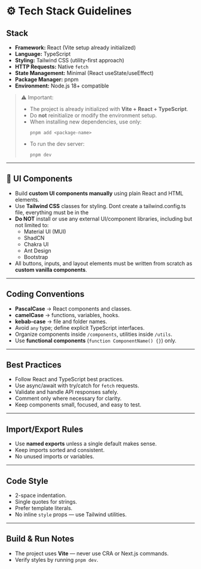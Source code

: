 # ⚙️ Tech Stack Guidelines

## Stack
- **Framework:** React (Vite setup already initialized)
- **Language:** TypeScript
- **Styling:** Tailwind CSS (utility-first approach)
- **HTTP Requests:** Native `fetch`
- **State Management:** Minimal (React useState/useEffect)
- **Package Manager:** pnpm
- **Environment:** Node.js 18+ compatible

> ⚠️ Important:
> - The project is already initialized with **Vite + React + TypeScript**.  
> - Do **not** reinitialize or modify the environment setup.  
> - When installing new dependencies, use only:
>   ```
>   pnpm add <package-name>
>   ```
> - To run the dev server:
>   ```
>   pnpm dev
>   ```

---

## 🧩 UI Components
- Build **custom UI components manually** using plain React and HTML elements.  
- Use **Tailwind CSS** classes for styling. Dont create a tailwind.config.ts file, everything must be in the 
- **Do NOT** install or use any external UI/component libraries, including but not limited to:
  - Material UI (MUI)
  - ShadCN
  - Chakra UI
  - Ant Design
  - Bootstrap
- All buttons, inputs, and layout elements must be written from scratch as **custom vanilla components**.

---

## Coding Conventions
- **PascalCase** → React components and classes.  
- **camelCase** → functions, variables, hooks.  
- **kebab-case** → file and folder names.  
- Avoid `any` type; define explicit TypeScript interfaces.  
- Organize components inside `/components`, utilities inside `/utils`.  
- Use **functional components** (`function ComponentName() {}`) only.

---

## Best Practices
- Follow React and TypeScript best practices.
- Use async/await with try/catch for `fetch` requests.
- Validate and handle API responses safely.
- Comment only where necessary for clarity.
- Keep components small, focused, and easy to test.

---

## Import/Export Rules
- Use **named exports** unless a single default makes sense.  
- Keep imports sorted and consistent.  
- No unused imports or variables.

---

## Code Style
- 2-space indentation.  
- Single quotes for strings.  
- Prefer template literals.  
- No inline `style` props — use Tailwind utilities.  

---

## Build & Run Notes
- The project uses **Vite** — never use CRA or Next.js commands.  
- Verify styles by running `pnpm dev`.  
